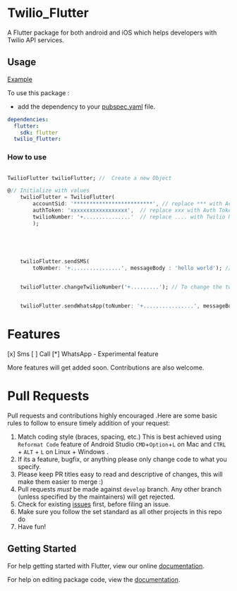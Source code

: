 # Twilio_Flutter

A Flutter package for both android and iOS which helps developers with Twilio API services.

## Usage

[Example](https://github.com/adarshbalu/twilio_flutter/blob/master/example/lib/main.dart)

To use this package :

- add the dependency to your [pubspec.yaml](https://github.com/adarshbalu/twilio_flutter/blob/master/pubspec.yaml) file.

```yaml
dependencies:
  flutter:
    sdk: flutter
  twilio_flutter:
```

### How to use

```dart

TwilioFlutter twilioFlutter; //  Create a new Object

@// Initialize with values
    twilioFlutter = TwilioFlutter(
        accountSid: '*************************', // replace *** with Account SID
        authToken: 'xxxxxxxxxxxxxxxxxx',  // replace xxx with Auth Token
        twilioNumber: '+...............'  // replace .... with Twilio Number
        );

  
  


    twilioFlutter.sendSMS(
        toNumber: '+................', messageBody : 'hello world'); //Use sendSMS with the recipient number and message body.


    twilioFlutter.changeTwilioNumber('+.........'); // To change the twilio number


    twilioFlutter.sendWhatsApp(toNumber: '+................', messageBody : 'hello world');


```

# Features

[x] Sms
[ ] Call
[*] WhatsApp - Experimental feature


More features will get added soon. Contributions are also welcome.

# Pull Requests

Pull requests and contributions highly encouraged .Here are some basic rules to follow to ensure timely addition of your request:

1.  Match coding style (braces, spacing, etc.) This is best achieved using `Reformat Code` feature of Android Studio `CMD`+`Option`+`L` on Mac and `CTRL` + `ALT` + `L` on Linux + Windows .
2.  If its a feature, bugfix, or anything please only change code to what you specify.
3.  Please keep PR titles easy to read and descriptive of changes, this will make them easier to merge :)
4.  Pull requests _must_ be made against `develop` branch. Any other branch (unless specified by the maintainers) will get rejected.
5.  Check for existing [issues](https://github.com/adarshbalu/twilio_flutter/issues) first, before filing an issue.
6.  Make sure you follow the set standard as all other projects in this repo do
7.  Have fun!

## Getting Started

For help getting started with Flutter, view our online [documentation](https://flutter.io/).

For help on editing package code, view the [documentation](https://flutter.io/developing-packages/).
